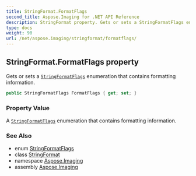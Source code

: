 ```yaml
---
title: StringFormat.FormatFlags
second_title: Aspose.Imaging for .NET API Reference
description: StringFormat property. Gets or sets a StringFormatFlags enumeration that contains formatting information
type: docs
weight: 90
url: /net/aspose.imaging/stringformat/formatflags/
---
```

## StringFormat.FormatFlags property

Gets or sets a [`StringFormatFlags`](../../stringformatflags/) enumeration that contains formatting information.

```csharp
public StringFormatFlags FormatFlags { get; set; }
```

### Property Value

A [`StringFormatFlags`](../../stringformatflags/) enumeration that contains formatting information.

### See Also

* enum [StringFormatFlags](../../stringformatflags/)
* class [StringFormat](../)
* namespace [Aspose.Imaging](../../stringformat/)
* assembly [Aspose.Imaging](../../../)


